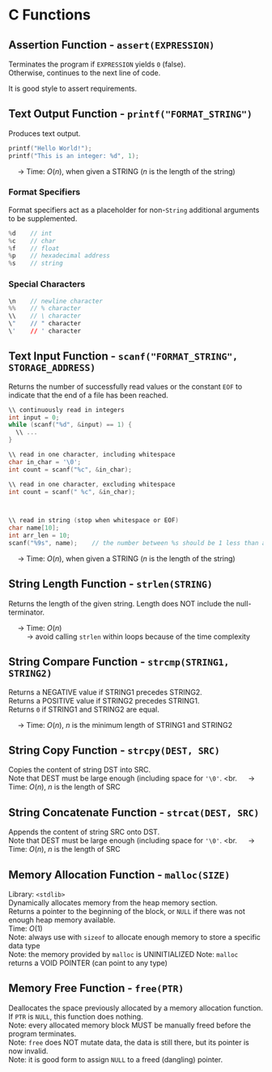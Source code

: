 # C Functions

## Assertion Function - `assert(EXPRESSION)`
Terminates the program if `EXPRESSION` yields `0` (false). <br>
Otherwise, continues to the next line of code. <br>

It is good style to assert requirements. 

## Text Output Function - `printf("FORMAT_STRING")`
Produces text output. 
```C
printf("Hello World!");
printf("This is an integer: %d", 1);

```
&emsp; → Time: $O(n)$, when given a STRING ($n$ is the length of the string)

### Format Specifiers
Format specifiers act as a placeholder for non-`String` additional arguments to be supplemented. 
```C
%d    // int
%c    // char
%f    // float
%p    // hexadecimal address
%s    // string

```

### Special Characters
```C
\n    // newline character
%%    // % character
\\    // \ character
\"    // " character
\'    // ' character

```

## Text Input Function - `scanf("FORMAT_STRING", STORAGE_ADDRESS)`
Returns the number of successfully read values or the constant `EOF` to indicate that the end of a file has been reached. 
```C
\\ continuously read in integers
int input = 0;
while (scanf("%d", &input) == 1) {
  \\ ...
}

\\ read in one character, including whitespace
char in_char = '\0';
int count = scanf("%c", &in_char);

\\ read in one character, excluding whitespace
int count = scanf(" %c", &in_char);



\\ read in string (stop when whitespace or EOF)
char name[10];
int arr_len = 10;
scanf("%9s", name);    // the number between %s should be 1 less than arr_len - 1 (save a space for '\0')

```
&emsp; → Time: $O(n)$, when given a STRING ($n$ is the length of the string)

## String Length Function - `strlen(STRING)`
Returns the length of the given string. Length does NOT include the null-terminator. <br>

&emsp; → Time: $O(n)$ <br>
&emsp; &emsp; → avoid calling `strlen` within loops because of the time complexity


## String Compare Function - `strcmp(STRING1, STRING2)`
Returns a NEGATIVE value if STRING1 precedes STRING2. <br>
Returns a POSITIVE value if STRING2 precedes STRING1. <br>
Returns `0` if STRING1 and STRING2 are equal.

&emsp; → Time: $O(n)$, $n$ is the minimum length of STRING1 and STRING2

## String Copy Function - `strcpy(DEST, SRC)`
Copies the content of string DST into SRC. <br>
Note that DEST must be large enough (including space for `'\0'`. <br.
&emsp; → Time: $O(n)$, $n$ is the length of SRC

## String Concatenate Function - `strcat(DEST, SRC)`
Appends the content of string SRC onto DST. <br>
Note that DEST must be large enough (including space for `'\0'`. <br.
&emsp; → Time: $O(n)$, $n$ is the length of SRC

## Memory Allocation Function - `malloc(SIZE)`
Library: `<stdlib>`  <br>
Dynamically allocates memory from the heap memory section. <br>
Returns a pointer to the beginning of the block, or `NULL` if there was not enough heap memory available. <br>
Time: $O(1)$ <br>
Note: always use with `sizeof` to allocate enough memory to store a specific data type <br>
Note: the memory provided by `malloc` is UNINITIALIZED
Note: `malloc` returns a VOID POINTER (can point to any type)

## Memory Free Function - `free(PTR)`
Deallocates the space previously allocated by a memory allocation function. <br>
If `PTR` is `NULL`, this function does nothing. <br>
Note: every allocated memory block MUST be manually freed before the program terminates. <br>
Note: `free` does NOT mutate data, the data is still there, but its pointer is now invalid. <br>
Note: it is good form to assign `NULL` to a freed (dangling) pointer.















